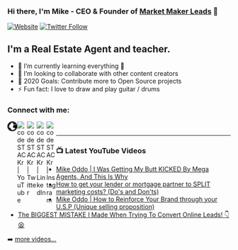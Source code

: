 ### Hi there, I'm Mike - CEO & Founder of [Market Maker Leads][website] 👋

[![Website](https://img.shields.io/website?label=marketmakerleads.com&style=for-the-badge&url=https%3A%2F%2Fmarketmakerleads.com)](www.marketmakerleads.com)
[![Twitter Follow](https://img.shields.io/twitter/follow/marketmakercall?color=1DA1F2&logo=twitter&style=for-the-badge)](https://twitter.com/intent/follow?original_referer=https%3A%2F%2Fgithub.com%2FcodeSTACKr&screen_name=codeSTACKr)

## I'm a Real Estate Agent and teacher.

- 🌱 I’m currently learning everything 🤣
- 👯 I’m looking to collaborate with other content creators
- 🥅 2020 Goals: Contribute more to Open Source projects
- ⚡ Fun fact: I love to draw and play guitar / drums

### Connect with me:

[<img align="left" alt="marketmakerleads.com" width="22px" src="https://raw.githubusercontent.com/iconic/open-iconic/master/svg/globe.svg" />][website]
[<img align="left" alt="codeSTACKr | YouTube" width="22px" src="https://cdn.jsdelivr.net/npm/simple-icons@v3/icons/youtube.svg" />][youtube]
[<img align="left" alt="codeSTACKr | Twitter" width="22px" src="https://cdn.jsdelivr.net/npm/simple-icons@v3/icons/twitter.svg" />][twitter]
[<img align="left" alt="codeSTACKr | LinkedIn" width="22px" src="https://cdn.jsdelivr.net/npm/simple-icons@v3/icons/linkedin.svg" />][linkedin]
[<img align="left" alt="codeSTACKr | Instagram" width="22px" src="https://cdn.jsdelivr.net/npm/simple-icons@v3/icons/instagram.svg" />][instagram]

<br />

---

### 📺 Latest YouTube Videos

<!-- YOUTUBE:START -->
- [Mike Oddo | I Was Getting My Butt KICKED By Mega Agents, And This Is Why](https://www.youtube.com/watch?v=Qvqntn6FRUU&t=1s)
- [How to get your lender or mortgage partner to SPLIT marketing costs? (Do's and Don'ts)](https://www.youtube.com/watch?v=ELdpnEPkQT0)
- [Mike Oddo | How to Reinforce Your Brand through your U.S.P (Unique selling proposition)](https://www.youtube.com/watch?v=t4AKFvyWw0Y)
- [The BIGGEST MISTAKE I Made When Trying To Convert Online Leads! 👇 😫](https://www.youtube.com/watch?v=Ex4oq5baG7A&t=1s )
<!-- YOUTUBE:END -->

➡️ [more videos...](https://www.youtube.com/channel/UCJyUM2QMQE_Pgi_ZvCgU7AA)


[website]: https://www.marketmakerleads.com/
[twitter]: https://twitter.com/marketmakercall
[youtube]: https://www.youtube.com/channel/UCJyUM2QMQE_Pgi_ZvCgU7AA
[instagram]: https://www.instagram.com/marketmakerre
[linkedin]: https://www.linkedin.com/company/market-maker-leads/
